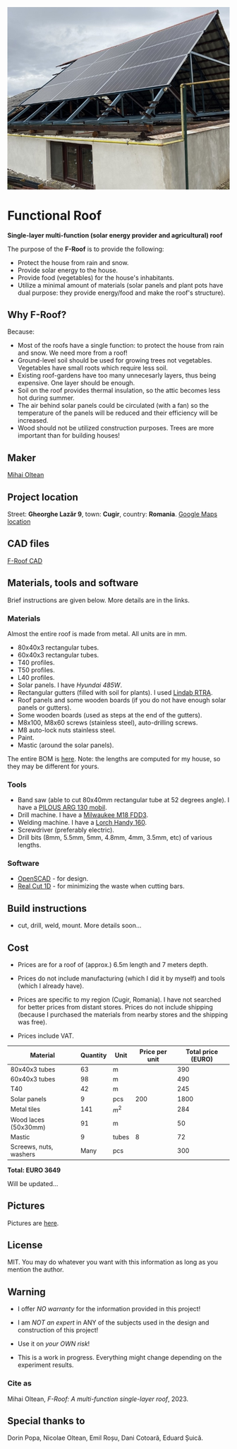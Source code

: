 ![f-roof](../pictures/f_roof_1.jpeg)

# Functional Roof

__Single-layer multi-function (solar energy provider and agricultural) roof__

The purpose of the __F-Roof__ is to provide the following:

- Protect the house from rain and snow.
- Provide solar energy to the house.
- Provide food (vegetables) for the house's inhabitants.
- Utilize a minimal amount of materials (solar panels and plant pots have dual purpose: they provide energy/food and make the roof's structure).

## Why F-Roof?

Because:

- Most of the roofs have a single function: to protect the house from rain and snow. We need more from a roof!
- Ground-level soil should be used for growing trees not vegetables. Vegetables have small roots which require less soil.
- Existing roof-gardens have too many unnecesarly layers, thus being expensive. One layer should be enough.
- Soil on the roof provides thermal insulation, so the attic becomes less hot during summer.
- The air behind solar panels could be circulated (with a fan) so the temperature of the panels will be reduced and their efficiency will be increased.
- Wood should not be utilized construction purposes. Trees are more important than for building houses! 

## Maker

[Mihai Oltean](https://mihaioltean.github.io)

## Project location

Street: **Gheorghe Lazăr 9**, town: **Cugir**, country: **Romania**. [Google Maps location](https://maps.app.goo.gl/KsL6PsEaSgzJYHLw7)

## CAD files

[F-Roof CAD](https://github.com/f-roof/cad)

## Materials, tools and software

Brief instructions are given below. More details are in the links.

### Materials

Almost the entire roof is made from metal.
All units are in mm.

- 80x40x3 rectangular tubes.
- 60x40x3 rectangular tubes.
- T40 profiles.
- T50 profiles.
- L40 profiles.
- Solar panels. I have *Hyundai 485W*.
- Rectangular gutters (filled with soil for plants). I used [Lindab RTRA](https://www.lindab.com/Catalog/building-products/rainwater-systems/gutter/gutter-rectangular/rtra/?sort=popularity&display=16&page=1).
- Roof panels and some wooden boards (if you do not have enough solar panels or gutters).
- Some wooden boards (used as steps at the end of the gutters).
- M8x100, M8x60 screws (stainless steel), auto-drilling screws.
- M8 auto-lock nuts stainless steel.
- Paint.
- Mastic (around the solar panels).

The entire BOM is [here](bom.md). Note: the lengths are computed for my house, so they may be different for yours.

### Tools

- Band saw (able to cut 80x40mm rectangular tube at 52 degrees angle). I have a [PILOUS ARG 130 mobil](https://www.pilous.cz/en/metal/bandsaws/manual/arg-130-mobil).
- Drill machine. I have a [Milwaukee M18 FDD3](https://www.milwaukeetool.com/).
- Welding machine. I have a [Lorch Handy 160](https://lorch.eu).
- Screwdriver (preferably electric).
- Drill bits (8mm, 5.5mm, 5mm, 4.8mm, 4mm, 3.5mm, etc) of various lengths.

### Software

- [OpenSCAD](https://openscad.org) - for design.
- [Real Cut 1D](https://optimalprograms.com/realcut1d.htm) - for minimizing the waste when cutting bars.

## Build instructions

- cut, drill, weld, mount.
More details soon...

## Cost

- Prices are for a roof of (approx.) 6.5m length and 7 meters depth.

- Prices do not include manufacturing (which I did it by myself) and tools (which I already have).

- Prices are specific to my region (Cugir, Romania). I have not searched for better prices from distant stores. Prices do not include shipping (because I purchased the materials from nearby stores and the shipping was free).

- Prices include VAT.

|Material     |Quantity |Unit |Price per unit| Total price (EURO)|
| ----------- | ------- | --- | ------- | --- |
|80x40x3 tubes|63|m      ||390         |
|60x40x3 tubes|98|m      ||490         |
|T40|42|m||245|
|Solar panels|9|pcs|200|1800|
|Metal tiles|141|$m^2$||284|
|Wood laces (50x30mm)|91|m||50|
|Mastic|9|tubes|8|72|
|Screews, nuts, washers|Many|pcs||300|

**Total: EURO 3649**

Will be updated...

## Pictures

Pictures are [here](pictures.md).

## License

MIT. You may do whatever you want with this information as long as you mention the author.

## Warning

- I offer *NO warranty* for the information provided in this project!

- I am *NOT an expert* in ANY of the subjects used in the design and construction of this project! 

- Use it on *your OWN risk*!

- This is a work in progress. Everything might change depending on the experiment results.

### Cite as

Mihai Oltean, *F-Roof: A multi-function single-layer roof*, 2023.

## Special thanks to

Dorin Popa, Nicolae Oltean, Emil Roșu, Dani Cotoară, Eduard Șuică.